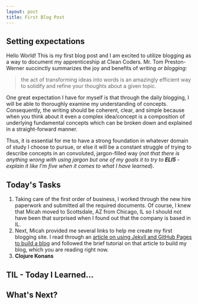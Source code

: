 ```yaml
---
layout: post
title: First Blog Post
---
```


## Setting expectations

Hello World! This is my first blog post and I am excited to utilize blogging as a way to document my apprenticeship at Clean Coders. Mr. Tom Preston-Werner succinctly summarizes the joy and benefits of writing *or blogging*: 
> the act of transforming ideas into words is an amazingly efficient way to solidify and refine your thoughts about a given topic. 

One great expectation I have for myself is that through the daily blogging, I will be able to thoroughly examine my understanding of concepts. Consequently, the writing should be coherent, clear, and simple because when you think about it even a complex idea/concept is a composition of underlying fundamental concepts which can be broken down and explained in a straight-forward manner.

Thus, it is essential for me to have a strong foundation in whatever domain of study I choose to pursue, or else it will be a constant struggle of trying to describe concepts in an convoluted, jargon-filled way (*not that there is anything wrong with using jargon but one of my goals it to try to **ELI5** - explain it like I'm five when it comes to what I have learned*).     

## Today's Tasks

1. Taking care of the first order of business, I worked through the new hire paperwork and submitted all the required documents. Of course, I knew that Micah moved to Scottsdale, AZ from Chicago, IL so I should not have been that surprised when I found out that the company is based in IL. 
2. Next, Micah provided me several links to help me create my first blogging site. I read through an [article on using Jekyll and GitHub Pages to build a blog](https://www.smashingmagazine.com/2014/08/build-blog-jekyll-github-pages/) and followed the brief tutorial on that article to build my blog, which you are reading right now. 
3. **Clojure Konans**

## TIL - Today I Learned...


## What's Next? 



